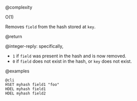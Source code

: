 @complexity

O(1)


Removes `field` from the hash stored at `key`.

@return

@integer-reply: specifically,

* `1` if `field` was present in the hash and is now removed.
* `0` if `field` does not exist in the hash, or `key` does not exist.

@examples

    @cli
    HSET myhash field1 "foo"
    HDEL myhash field1
    HDEL myhash field2

